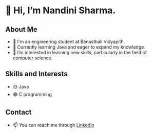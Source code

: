 # 👋 Hi, I’m Nandini Sharma.

## About Me
- 🥀 I'm an engineering student at Banasthali Vidyapith.
- 🌱 Currently learning Java and eager to expand my knowledge.
- 👀 I’m interested in learning new skills, particularly in the field of computer science.
## Skills and Interests
- 🟡 Java
- 🟢 C programming 

## Contact
- 📫 You can reach me through
   [LinkedIn](https://www.linkedin.com/in/nandini-sharma-419448282?utm_source=share&utm_campaign=share_via&utm_content=profile&utm_medium=android_app)
<!---
nandinisharma166/nandinisharma166 is a ✨ special ✨ repository because its `README.md` (this file) appears on your GitHub profile.
You can click the Preview link to take a look at your changes.
--->
